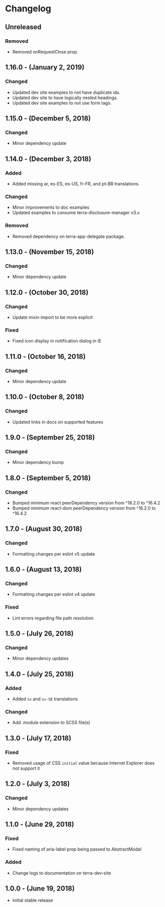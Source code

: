 Changelog
=========

Unreleased
----------
### Removed
* Removed onRequestClose prop.

1.16.0 - (January 2, 2019)
------------------
### Changed
* Updated dev site examples to not have duplicate ids.
* Updated dev site to have logically nested headings.
* Updated dev site examples to not use form tags.

1.15.0 - (December 5, 2018)
------------------
### Changed
* Minor dependency update

1.14.0 - (December 3, 2018)
------------------
### Added
* Added missing ar, es-ES, es-US, fr-FR, and pt-BR translations.

### Changed
* Minor improvements to doc examples
* Updated examples to consume terra-disclosure-manager v3.x

### Removed
* Removed dependency on terra-app-delegate package.

1.13.0 - (November 15, 2018)
------------------
### Changed
* Minor dependency update

1.12.0 - (October 30, 2018)
------------------
### Changed
* Update mixin import to be more explicit

### Fixed
* Fixed icon display in notification dialog in IE

1.11.0 - (October 16, 2018)
------------------
### Changed
* Minor dependency update

1.10.0 - (October 8, 2018)
------------------
### Changed
* Updated links in docs on supported features

1.9.0 - (September 25, 2018)
------------------
### Changed
* Minor dependency bump

1.8.0 - (September 5, 2018)
------------------
### Changed
* Bumped minimum react peerDependency version from ^16.2.0 to ^16.4.2
* Bumped minimum react-dom peerDependency version from ^16.2.0 to ^16.4.2

1.7.0 - (August 30, 2018)
------------------
### Changed
* Formatting changes per eslint v5 update

1.6.0 - (August 13, 2018)
------------------
### Changed
* Formatting changes per eslint v4 update

### Fixed
* Lint errors regarding file path resolution

1.5.0 - (July 26, 2018)
------------------
### Changed
* Minor dependency updates

1.4.0 - (July 25, 2018)
------------------
### Added
* Added `sv` and `sv-SE` translations

### Changed
* Add .module extension to SCSS file(s)

1.3.0 - (July 17, 2018)
------------------
### Fixed
* Removed usage of CSS `initial` value because Internet Explorer does not support it

1.2.0 - (July 3, 2018)
------------------
### Changed
* Minor dependency updates

1.1.0 - (June 29, 2018)
------------------
### Fixed
* Fixed naming of aria-label prop being passed to AbstractModal
### Added
* Change logs to documentation on terra-dev-site

1.0.0 - (June 19, 2018)
------------------
* Initial stable release
